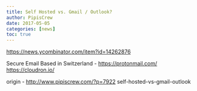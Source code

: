 ```yaml
---
title: Self Hosted vs. Gmail / Outlook?
author: PipisCrew
date: 2017-05-05
categories: [news]
toc: true
---
```


https://news.ycombinator.com/item?id=14262876

Secure Email Based in Switzerland - https://protonmail.com/
https://cloudron.io/

origin - http://www.pipiscrew.com/?p=7922 self-hosted-vs-gmail-outlook